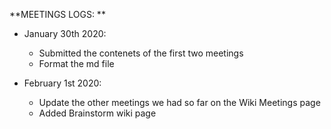 
**MEETINGS LOGS: **

* January 30th 2020:
     * Submitted the contenets of the first two meetings
     * Format the md file

* February 1st 2020:
     * Update the other meetings we had so far on the Wiki Meetings page
     * Added Brainstorm wiki page
     

